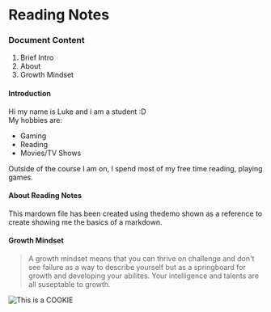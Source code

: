 # Reading Notes
### Document Content
1. Brief Intro
2. About
3. Growth Mindset
  
#### Introduction
Hi my name is Luke and i am a student :D  
My hobbies are:
  
- Gaming
- Reading
- Movies/TV Shows
  
Outside of the course I am on, I spend most of my free time reading, playing games.  
  
#### About Reading Notes
This mardown file has been created using thedemo shown as a reference to create showing me the basics of a markdown.  
  
#### Growth Mindset
> A growth mindset means that you can thrive on challenge and don't see failure as a way to describe yourself but as a springboard for growth and developing your abilites. Your intelligence and talents are all suseptable to growth.
  
![This is a COOKIE](https://www.freeiconspng.com/img/47942)
